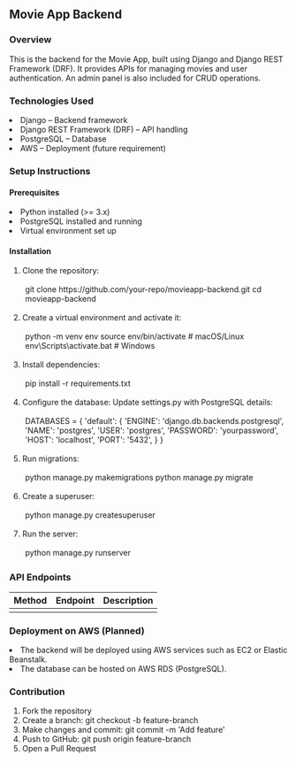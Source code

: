 ## Movie App Backend  

### Overview  
This is the backend for the Movie App, built using Django and Django REST Framework (DRF). It provides APIs for managing movies and user authentication. An admin panel is also included for CRUD operations.  

### Technologies Used  
<li>Django – Backend framework</li>  
<li>Django REST Framework (DRF) – API handling</li>  
<li>PostgreSQL – Database</li>  
<li>AWS – Deployment (future requirement)</li>  

### Setup Instructions  
#### Prerequisites  
<li>Python installed (>= 3.x)</li>  
<li>PostgreSQL installed and running</li>  
<li>Virtual environment set up</li>  

#### Installation
<ol>
    <li>Clone the repository:</li>
    <p style="width: 100%; background-color= black; padding: 3px 5px"}>
        git clone https://github.com/your-repo/movieapp-backend.git
        cd movieapp-backend
    </p>
    <li>Create a virtual environment and activate it:</li>
    <p style="width: 100%; background-color= black; padding: 3px 5px"}>
        python -m venv env
        source env/bin/activate  # macOS/Linux
        env\Scripts\activate.bat  # Windows
    </p>
    <li>Install dependencies:</li>
    <p style="width: 100%; background-color= black; padding: 3px 5px"}>
        pip install -r requirements.txt
    </p>
    <li>Configure the database: Update settings.py with PostgreSQL details:</li>
    <p style="width: 100%; background-color= black; padding: 3px 5px"}>
        DATABASES = {
            'default': {
                'ENGINE': 'django.db.backends.postgresql',
                'NAME': 'postgres',
                'USER': 'postgres',
                'PASSWORD': 'yourpassword',
                'HOST': 'localhost',
                'PORT': '5432',
            }
        }
    </p>
    <li>Run migrations:</li>
    <p style="width: 100%; background-color= black; padding: 3px 5px"}>
        python manage.py makemigrations
        python manage.py migrate
    </p>
    <li>Create a superuser:</li>
    <p style="width: 100%; background-color= black; padding: 3px 5px"}>
        python manage.py createsuperuser
    </p>
    <li>Run the server:</li>
    <p style="width: 100%; background-color= black; padding: 3px 5px"}>
       python manage.py runserver
    </p>
</ol>  

### API Endpoints  
|Method|Endpoint|Description|
|------|--------|-----------|
|      |        |           |  

### Deployment on AWS (Planned)  
<li>The backend will be deployed using AWS services such as EC2 or Elastic Beanstalk.</li>  
<li>The database can be hosted on AWS RDS (PostgreSQL).</li>  

### Contribution  
<ol>
    <li>Fork the repository</li>  
    <li>Create a branch: git checkout -b feature-branch</li>
    <li>Make changes and commit: git commit -m 'Add feature'</li>
    <li>Push to GitHub: git push origin feature-branch</li>
    <li>Open a Pull Request</li>
<ol>

